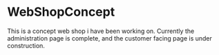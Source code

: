 # WebShopConcept
This is a concept web shop i have been working on.
Currently the administration page is complete, and the customer facing page is under construction.
